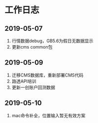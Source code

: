 # 工作日志  

## 2019-05-07  

1. 行情数据debug，GB5.6为假日无数据显示  
2. 更新cms common包

## 2019-05-09  

1. 迁移CMS数据库，重新部署CMS代码  
2. 路透API培训
3. 更新一创账户回测数据

## 2019-05-10  

1. mac命令补全，位置输入暂无有效方案

